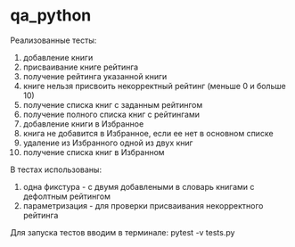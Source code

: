 # qa_python

Реализованные тесты:
1) добавление книги
2) присваивание книге рейтинга
3) получение рейтинга указанной книги
4) книге нельзя присвоить некорректный рейтинг (меньше 0 и больше 10)
5) получение списка книг с заданным рейтингом
6) получение полного списка книг с рейтингами
7) добавление книги в Избранное
8) книга не добавится в Избранное, если ее нет в основном списке
9) удаление из Избранного одной из двух книг
10) получение списка книг в Избранном

В тестах использованы:
1) одна фикстура - с двумя добавлеными в словарь книгами с дефолтным рейтингом
2) параметризация - для проверки присваивания некорректного рейтинга

Для запуска тестов вводим в терминале:
pytest -v tests.py 